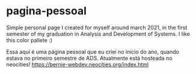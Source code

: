 # pagina-pessoal

Simple personal page I created for myself around march 2021, in the first semester of my graduation in Analysis and Development of Systems. I like this color pallete :)

Essa aqui é uma página pessoal que eu criei no início do ano, quando estava no primeiro semestre de ADS. Atualmente está hosteada no neocities! https://bernie-webdev.neocities.org/index.html
